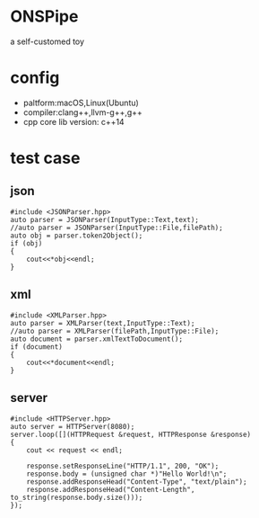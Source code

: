 # ONSPipe
a self-customed toy

# config
* paltform:macOS,Linux(Ubuntu)
* compiler:clang++,llvm-g++,g++
* cpp core lib version: c++14

# test case

## json
```
#include <JSONParser.hpp>
auto parser = JSONParser(InputType::Text,text);
//auto parser = JSONParser(InputType::File,filePath);
auto obj = parser.token2Object();
if (obj)
{
    cout<<*obj<<endl;
}
```

## xml
```
#include <XMLParser.hpp>
auto parser = XMLParser(text,InputType::Text);
//auto parser = XMLParser(filePath,InputType::File);
auto document = parser.xmlTextToDocument();
if (document)
{
    cout<<*document<<endl;
}
```

## server
```
#include <HTTPServer.hpp>
auto server = HTTPServer(8080);
server.loop([](HTTPRequest &request, HTTPResponse &response) 
{
    cout << request << endl;

    response.setResponseLine("HTTP/1.1", 200, "OK");
    response.body = (unsigned char *)"Hello World!\n";
    response.addResponseHead("Content-Type", "text/plain");
    response.addResponseHead("Content-Length", to_string(response.body.size()));
});
```
